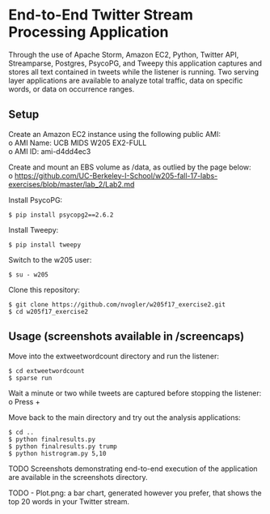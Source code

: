 # End-to-End Twitter Stream Processing Application

Through the use of Apache Storm, Amazon EC2, Python, Twitter API, Streamparse, Postgres, PsycoPG, and Tweepy this application captures and stores all text contained in tweets while the listener is running. Two serving layer applications are available to analyze total traffic, data on specific words, or data on occurrence ranges.

## Setup 

Create an Amazon EC2 instance using the following public AMI:  
    o	AMI Name: UCB MIDS W205 EX2-FULL  
    o	AMI ID: ami-d4dd4ec3  
  
Create and mount an EBS volume as /data, as outlied by the page below:  
  o	https://github.com/UC-Berkeley-I-School/w205-fall-17-labs-exercises/blob/master/lab_2/Lab2.md  
  
Install PsycoPG:  
```
$ pip install psycopg2==2.6.2  
```
Install Tweepy:
```
$ pip install tweepy  
``` 
Switch to the w205 user:  
```
$ su - w205
```  
Clone this repository:  
```
$ git clone https://github.com/nvogler/w205f17_exercise2.git  
$ cd w205f17_exercise2
```
## Usage (screenshots available in /screencaps)  
Move into the extweetwordcount directory and run the listener:  
```
$ cd extweetwordcount  
$ sparse run
```
Wait a minute or two while tweets are captured before stopping the listener:  
  o Press <Ctrl>+<C>  

Move back to the main directory and try out the analysis applications:  
```
$ cd ..  
$ python finalresults.py  
$ python finalresults.py trump  
$ python histrogram.py 5,10  
```
TODO
Screenshots demonstrating end-to-end execution of the application are available in the screenshots directory.

TODO - Plot.png: a bar chart, generated however you prefer, that shows the top 20 words in your Twitter stream.
